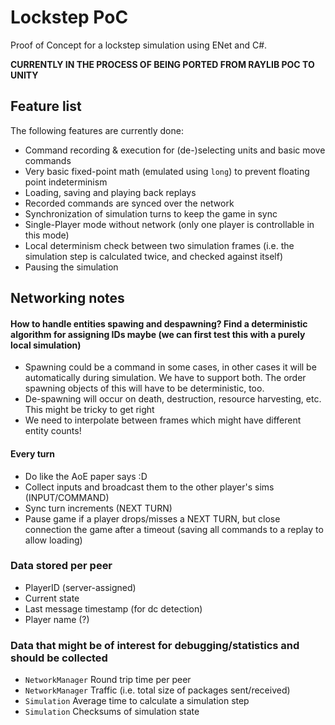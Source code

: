 # Lockstep PoC

Proof of Concept for a lockstep simulation using ENet and C#.

**CURRENTLY IN THE PROCESS OF BEING PORTED FROM RAYLIB POC TO UNITY**

## Feature list

The following features are currently done:
- Command recording & execution for (de-)selecting units and basic move commands
- Very basic fixed-point math (emulated using `long`) to prevent floating point indeterminism
- Loading, saving and playing back replays
- Recorded commands are synced over the network
- Synchronization of simulation turns to keep the game in sync
- Single-Player mode without network (only one player is controllable in this mode)
- Local determinism check between two simulation frames (i.e. the simulation step is calculated twice, and checked against itself)
- Pausing the simulation

## Networking notes

#### How to handle entities spawing and despawning? Find a deterministic algorithm for assigning IDs maybe (we can first test this with a purely local simulation)
- Spawning could be a command in some cases, in other cases it will be automatically during simulation. We have to support both. The order spawning objects of this will have to be deterministic, too.
- De-spawning will occur on death, destruction, resource harvesting, etc. This might be tricky to get right
- We need to interpolate between frames which might have different entity counts!

#### Every turn
- Do like the AoE paper says :D
- Collect inputs and broadcast them to the other player's sims (INPUT/COMMAND)
- Sync turn increments (NEXT TURN)
- Pause game if a player drops/misses a NEXT TURN, but close connection the game after a timeout (saving all commands to a replay to allow loading)

### Data stored per peer

- PlayerID (server-assigned)
- Current state
- Last message timestamp (for dc detection)
- Player name (?)

### Data that might be of interest for debugging/statistics and should be collected

- `NetworkManager` Round trip time per peer
- `NetworkManager` Traffic (i.e. total size of packages sent/received)
- `Simulation` Average time to calculate a simulation step
- `Simulation` Checksums of simulation state
